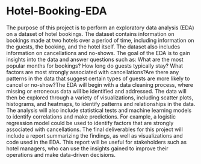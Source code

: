 # Hotel-Booking-EDA
The purpose of this project is to perform an exploratory data analysis (EDA) on a dataset of hotel bookings. The dataset contains information on bookings made at two hotels over a period of time, including information on the guests, the booking, and the hotel itself. The dataset also includes information on cancellations and no-shows.
The goal of the EDA is to gain insights into the data and answer questions such as:
What are the most popular months for bookings? How long do guests typically stay? What factors are most strongly associated with cancellations?Are there any patterns in the data that suggest certain types of guests are more likely to cancel or no-show?The EDA will begin with a data cleaning process, where missing or erroneous data will be identified and addressed. The data will then be explored through a variety of visualizations, including scatter plots, histograms, and heatmaps, to identify patterns and relationships in the data.
The analysis will also include statistical tests and machine learning models to identify correlations and make predictions. For example, a logistic regression model could be used to identify factors that are strongly associated with cancellations.
The final deliverables for this project will include a report summarizing the findings, as well as visualizations and code used in the EDA. This report will be useful for stakeholders such as hotel managers, who can use the insights gained to improve their operations and make data-driven decisions.
